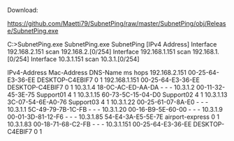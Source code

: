 Download:

https://github.com/Maetti79/SubnetPing/raw/master/SubnetPing/obj/Release/SubnetPing.exe


C:\>SubnetPing.exe
SubnetPing.exe
SubnetPing [IPv4 Address]
Interface       192.168.2.151   scan    192.168.2.[0/254]
Interface       192.168.1.151   scan    192.168.1.[0/254]
Interface       10.3.1.151      scan    10.3.1.[0/254]

IPv4-Address    Mac-Address             DNS-Name                          ms    hops
192.168.2.151   00-25-64-E3-36-EE       DESKTOP-C4EBIF7                    0       1
192.168.1.151   00-25-64-E3-36-EE       DESKTOP-C4EBIF7                    0       1
10.3.1.4        18-0C-AC-ED-AA-DA       -                                  -       -
10.3.1.2        00-11-32-45-3E-75       Support01                          4       1
10.3.1.15       60-73-5C-15-04-D0       Support02                          4       1
10.3.1.13       3C-07-54-6E-A0-76       Support03                          4       1
10.3.1.22       00-25-61-07-8A-E0       -                                  -       -
10.3.1.1        5C-49-79-7B-1C-FB       -                                  -       -
10.3.1.20       00-16-B9-5E-60-00       -                                  -       -
10.3.1.9        00-01-3D-81-12-F6       -                                  -       -
10.3.1.85       54-E4-3A-E5-5E-7E       airport-express                    0       1
10.3.1.83       00-18-71-68-C2-FB       -                                  -       -
10.3.1.151      00-25-64-E3-36-EE       DESKTOP-C4EBIF7                    0       1
